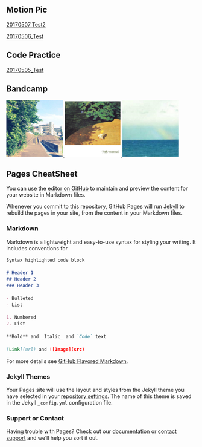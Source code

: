 ## Motion Pic
[20170507_Test2](p5Project/html/motionPictureTest2.html)

[20170506_Test](p5Project/html/motionPictureTest.html)


## Code Practice
[20170505_Test](p5Project/html/firstImpression.html)


## Bandcamp

<a href="https://iruiruirumi.bandcamp.com/releases"> <img src="irumi.jpg" width="150"> </a>
<a href="https://memaimemaimemai.bandcamp.com/album/yokan"> <img src="memai.jpg" width="150"> </a>
<a href="https://furuikyushoku.bandcamp.com/releases"> <img src="furuiKyushoku.jpg" width="150"> </a>

## Pages CheatSheet

You can use the [editor on GitHub](https://github.com/TakafumiOyama/TakafumiOyama.github.io/edit/master/README.md) to maintain and preview the content for your website in Markdown files.

Whenever you commit to this repository, GitHub Pages will run [Jekyll](https://jekyllrb.com/) to rebuild the pages in your site, from the content in your Markdown files.

### Markdown

Markdown is a lightweight and easy-to-use syntax for styling your writing. It includes conventions for

```markdown
Syntax highlighted code block

# Header 1
## Header 2
### Header 3

- Bulleted
- List

1. Numbered
2. List

**Bold** and _Italic_ and `Code` text

[Link](url) and ![Image](src)
```

For more details see [GitHub Flavored Markdown](https://guides.github.com/features/mastering-markdown/).

### Jekyll Themes

Your Pages site will use the layout and styles from the Jekyll theme you have selected in your [repository settings](https://github.com/TakafumiOyama/TakafumiOyama.github.io/settings). The name of this theme is saved in the Jekyll `_config.yml` configuration file.

### Support or Contact

Having trouble with Pages? Check out our [documentation](https://help.github.com/categories/github-pages-basics/) or [contact support](https://github.com/contact) and we’ll help you sort it out.
